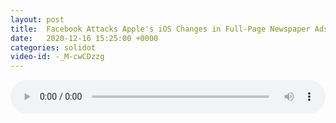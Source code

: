 ```yaml
---
layout: post
title:  Facebook Attacks Apple's iOS Changes in Full-Page Newspaper Ads
date:   2020-12-16 15:25:00 +0000
categories: solidot
video-id: -_M-cwCDzzg
---
```


<audio src="/assets/cc99d1f401344818bf789ebe76a476f5.mp3" style="width: 100%;" controls></audio>

